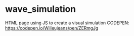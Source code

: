# wave_simulation
HTML page using JS to create a visual simulation
CODEPEN: https://codepen.io/Willeujeans/pen/ZERmgJg
